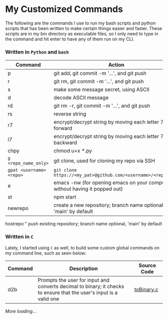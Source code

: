 # My Customized Commands
The following are the commands I use to run my bash scripts and python scripts that has been written to make certain things easier and faster.
These scripts are in my bin directory as executable files, so I only need to type in the command and hit enter to have any of them run on my CLI.
### Written in `Python` and `bash`

Command | Action
--- | ----
p | git add, git commit -m '...', and git push
r | git rm, git commit -m '...', and git push
s | make some message secret, using ASCII
d | decode ASCII message
rd | git rm -r, git commit -m '...', and git push
rs | reverse string
r7 | encrypt/decrypt string by moving each letter 7 steps forward
l7 | encrypt/decrypt string by moving each letter 7 steps backward
chpy | chmod u+x *.py
`g <repo_name_only>` | git clone, used for cloning my repo via SSH
`gpat <username> <repo>` | `git clone https://<my_pat>@github.com/<username>/<repo>.git`
e | emacs -nw (for opening emacs on your computer without having it popped out)
st | npm start
newrepo <repo> <branch> | create a new repository; branch name optional, 'main' by default
hostrepo <repo> <branch> " push existing repository; branch name optional, 'main' by default

### Written in `C`
Lately, I started using `C` as well, to build some custom global commands on my command line, such as seen below:

Command | Description | Source Code
--- | --- | ---
d2b | Prompts the user for input and converts decimal to binary; it checks to ensure that the user's input is a valid one | [toBinary.c](https://github.com/tpauldike/c_and_I/blob/Topman/number_conversion/toBinary.c)

*More loading...*
